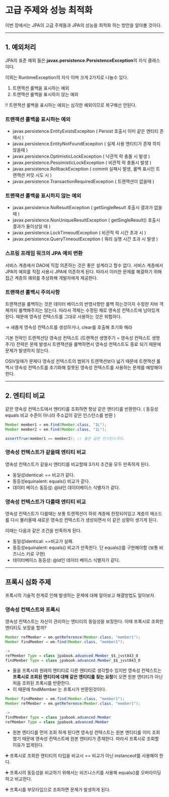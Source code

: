 
# 고급 주제와 성능 최적화

이번 장에서는 JPA의 고급 주제들과 JPA의 성능을 최적화 하는 방안을 알아볼 것이다.

---

## 1. 예외처리

JPA의 표준 예외 들은 **javax.persistence.PersistenceException**의 자식 클래스 이다. 

이외는 RuntimeException의 자식 이며 크게 2가지로 나눌수 있다.

1. 트랜잭션 롤백을 표시하는 예외
2. 트랜잭션 롤백을 표시하지 않는 예외

‼️ 트랜잭션 롤백을 표시하는 예외는 심각한 예외이므로 복구해선 안된다.

### 트랜잭션 롤백을 표시하는 예외

- javax.persistence.EntityExistsExcepiton ( Persist 호출시 이미 같은 엔티티 존재시 )
- javax.persistence.EntityNotFoundExcepiton ( 실제 사용 엔티티가 존재 하지 않을때 )
- javax.persistence.OptimisticLockException ( 낙관적 락 충돌 시 발생 )
- javax.persistence.PessimisticLockException ( 비관적 락 충돌시 발생 )
- javax.persistence.RollbackException ( commit 실패시 발생, 롤백 표시인 트랜잭션 커밋 시도 시 )
- javax.persistence.TransactionRequiredException ( 트랜잭션이 없을때 )

### 트랜잭션 롤백을 표시하지 않는 예외

- javax.persistence.NoResultException ( getSingleResult 호출시 결과가 없을 때 )
- javax.persistence.NonUniqueResultException ( getSingleResult() 호출시 결과가 둘이상일 때 )
- javax.persistence.LockTimeoutException ( 비관적 락 시간 초과 시 )
- javax.persistence.QueryTimeoutException ( 쿼리 실행 시간 초과 시 발생 )

### 스프링 프레임 워크의 JPA 예외 변환

서비스 계층에서 DAO에 직접 의존하는 것은 좋은 설계라고 할수 없다. 서비스 계층에서 JPA의 예외를 직접 사용시 JPA에 의존하게 된다. 따라서 이러한 문제를 해결하기 위해 접근 계층의 예외를 추상화해 개발자에게 제공한다.

### 트랜잭션 롤백시 주의사항

트랜잭션을 롤백하는 것은 데이터 베이스의 반영사항만 롤백 하는것이지 수정한 자바 객체까지 롤백해주지는 않는다. 따라서 객체는 수정된 채로 영속성 컨텍스트에 남아있게 된다. 때문에 영속성 컨텍스트를 그대로 사용하는 것은 위험하다. 

→ 새롭게 영속성 컨텍스트를 생성하거나, clear를 호출해 초기화 해라

기본 전략인 트랜잭션당 영속성 컨텍스트 (트랜잭션 생명주기 = 영속성 컨텍스트 생명주기) 전략은 문제 발생시 트랜잭션을 롤백하면서 영속성 컨텍스트도 종료 되기 때문에 문제가 발생하지 않는다.

OSIV일때가 문제다 영속성 컨텍스트의 범위가 트랜잭션보다 넓기 때문에 트랜잭션 롤백시 영속성 컨텍스트를 초기화해 잘못된 영속성 컨텍스트를 사용하는 문제를 예방해야 한다.

---

## 2. 엔티티 비교

같은 영속성 컨텍스트에서 엔티티를 조회하면 항상 같은 엔티티를 반환한다. ( 동등성equals 비교 수준이 아니라 주소값이 같은 인스턴스를 반환 )

```java
Member member1 = em.find(Member.class, "1L");
Member member2 = em.find(Member.class, "1L");

assertTrue(member1 == member2); // 둘은 같은 인스턴스이다.
```

### 영속성 컨텍스트가 같을때 엔티티 비교

영속성 컨텍스트가 같을시 엔티티를 비교할때 3가지 조건을 모두 만족하게 된다.

- 동일성identical: == 비교가 같다.
- 동등성equinalent: equals() 비교가 같다.
- 데이터 베이스 동등성: @Id인 데이터베이스 식별자가 같다.

### 영속성 컨텍스트가 다를때 엔티티 비교

영속성 컨텍스트가 다를때는 보통 트랜잭션이 하위 계층에 한정되어있고 계층의 메소드를 다시 불러올때 새로운 영속성 컨텍스트가 생성되면서 이 같은 상황이 생기게 된다.

이때는 다음과 같은 조건을 만족하게 된다.

- 동일성identical: ==비교가 실패.
- 동등성equinalent: equals() 비교가 만족한다. 단 equals()를 구현해야함 (보통 비즈니스 키로 구현)
- 데이터베이스 동등성: @Id인 데이터 베이스 식별자가 같다.

---

## 프록시 심화 주제

프록시의 기술적 한계로 인해 발생하는 문제에 대해 알아보고 해결방법도 알아보자.

### 영속성 컨텍스트와 프록시

영속성 컨텍스트는 자신이 관리하는 엔티티의 동일성을 보장한다. 이때 프록시로 조회한 엔티티도 보장을 할까?

```java
Member refMember = em.getReference(Member.class, "member1");
Member findMember = em.find(Member.class, "member1");

->
refMember Type = class jpabook.advanced.Member_$$_jvst843_0
findMember Type = class jpabook.advanced.Member_$$_jvst843_0
```

- 둘을 프록시와 원래의 엔티티로 다른 엔티티로 생각할수 있지만 영속성 컨텍스트는 **프록시로 조회된 엔티티에 대해 같은 엔티티를 찾는 요청**이 오면 원본 엔티티가 아닌 처음 조회된 프록시를 반환한다.
- 이 때문에 findMember 는 프록시가 반환된것이다.

```java
Member findMember = em.find(Member.class, "member1");
Member refMember = em.getReference(Member.class, "member1");

->
findMember Type = class jpabook.advanced.Member
refMember Type = class jpabook.advanced.Member
```

- 원본 엔티티를 먼저 조회 하게 된다면 영속성 컨텍스트는 원본 엔티티를 이미 조회했기 때문에 영속성 컨텍스트에 원본 엔티티가 존재한다. 따라서 프록시로 조회할 이유가 없게된다.

➕ 프록시로 조회한 엔티티의 타입을 비교시 == 비교가 아닌 instanceof를 사용해야 한다.

➕ 프록시의 동등성을 비교하기 위해서는 비즈니스키를 사용해 equals()를 오버라이딩 하고 비교한다.

➕ 프록시를 부모타입으로 조회하면 문제가 발생하게 된다.